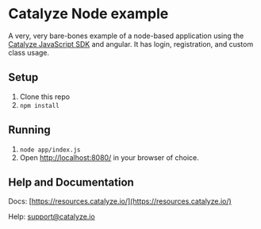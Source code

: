 # Catalyze Node example
A very, very bare-bones example of a node-based application using the [Catalyze JavaScript SDK](https://github.com/catalyzeio/catalyze-js-sdk) and angular. It has login, registration, and custom class usage.

## Setup

1. Clone this repo
2. `npm install`

## Running

1. `node app/index.js`
2. Open [http://localhost:8080/](http://localhost:8080/) in your browser of choice.

## Help and Documentation

Docs: [https://resources.catalyze.io/](https://resources.catalyze.io/)

Help: [support@catalyze.io](mailto:support@catalyze.io)
